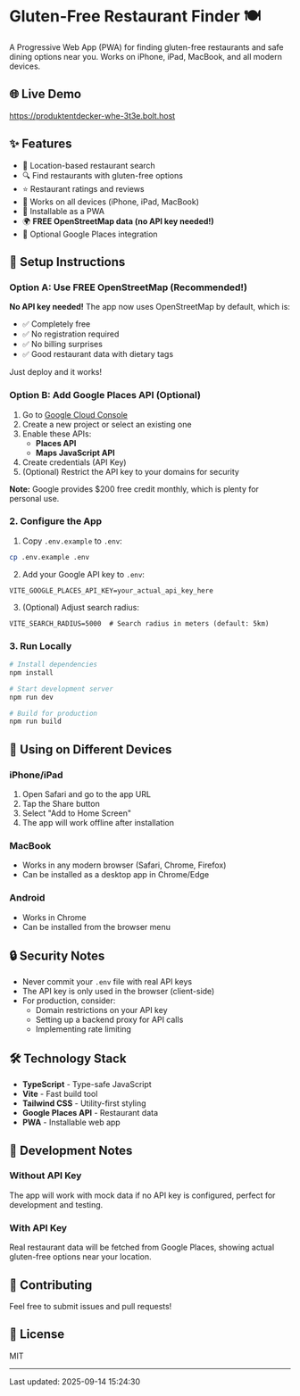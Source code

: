 # Gluten-Free Restaurant Finder 🍽️

A Progressive Web App (PWA) for finding gluten-free restaurants and safe dining options near you. Works on iPhone, iPad, MacBook, and all modern devices.

## 🌐 Live Demo
https://produktentdecker-whe-3t3e.bolt.host

## ✨ Features
- 📍 Location-based restaurant search
- 🔍 Find restaurants with gluten-free options
- ⭐ Restaurant ratings and reviews
- 📱 Works on all devices (iPhone, iPad, MacBook)
- 💾 Installable as a PWA
- 🌍 **FREE OpenStreetMap data (no API key needed!)**
- 🔄 Optional Google Places integration

## 🚀 Setup Instructions

### Option A: Use FREE OpenStreetMap (Recommended!)
**No API key needed!** The app now uses OpenStreetMap by default, which is:
- ✅ Completely free
- ✅ No registration required
- ✅ No billing surprises
- ✅ Good restaurant data with dietary tags

Just deploy and it works!

### Option B: Add Google Places API (Optional)

1. Go to [Google Cloud Console](https://console.cloud.google.com/)
2. Create a new project or select an existing one
3. Enable these APIs:
   - **Places API**
   - **Maps JavaScript API**
4. Create credentials (API Key)
5. (Optional) Restrict the API key to your domains for security

**Note:** Google provides $200 free credit monthly, which is plenty for personal use.

### 2. Configure the App

1. Copy `.env.example` to `.env`:
```bash
cp .env.example .env
```

2. Add your Google API key to `.env`:
```
VITE_GOOGLE_PLACES_API_KEY=your_actual_api_key_here
```

3. (Optional) Adjust search radius:
```
VITE_SEARCH_RADIUS=5000  # Search radius in meters (default: 5km)
```

### 3. Run Locally

```bash
# Install dependencies
npm install

# Start development server
npm run dev

# Build for production
npm run build
```

## 📱 Using on Different Devices

### iPhone/iPad
1. Open Safari and go to the app URL
2. Tap the Share button
3. Select "Add to Home Screen"
4. The app will work offline after installation

### MacBook
- Works in any modern browser (Safari, Chrome, Firefox)
- Can be installed as a desktop app in Chrome/Edge

### Android
- Works in Chrome
- Can be installed from the browser menu

## 🔒 Security Notes

- Never commit your `.env` file with real API keys
- The API key is only used in the browser (client-side)
- For production, consider:
  - Domain restrictions on your API key
  - Setting up a backend proxy for API calls
  - Implementing rate limiting

## 🛠️ Technology Stack

- **TypeScript** - Type-safe JavaScript
- **Vite** - Fast build tool
- **Tailwind CSS** - Utility-first styling
- **Google Places API** - Restaurant data
- **PWA** - Installable web app

## 📝 Development Notes

### Without API Key
The app will work with mock data if no API key is configured, perfect for development and testing.

### With API Key
Real restaurant data will be fetched from Google Places, showing actual gluten-free options near your location.

## 🤝 Contributing

Feel free to submit issues and pull requests!

## 📄 License

MIT

---
Last updated: 2025-09-14 15:24:30
